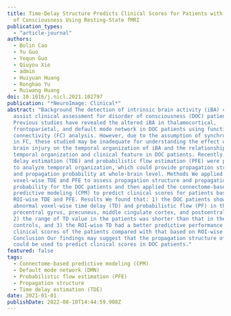 ```yaml
---
title: Time-Delay Structure Predicts Clinical Scores for Patients with Disorders
  of Consciousness Using Resting-State fMRI
publication_types:
  - "article-journal"
authors:
  - Bolin Cao
  - Yu Guo
  - Yequn Guo
  - Qiuyou Xie
  - admin
  - Huiyuan Huang
  - Ronghao Yu
  - Ruiwang Huang
doi: 10.1016/j.nicl.2021.102797
publication: "*NeuroImage: Clinical*"
abstract: "Background The detection of intrinsic brain activity (iBA) could
  assist clinical assessment for disorder of consciousness (DOC) patients.
  Previous studies have revealed the altered iBA in thalamocortical,
  frontoparietal, and default mode network in DOC patients using functional
  connectivity (FC) analysis. However, due to the assumption of synchronized iBA
  in FC, these studied may be inadequate for understanding the effect of severe
  brain injury on the temporal organization of iBA and the relationship between
  temporal organization and clinical feature in DOC patients. Recently, the time
  delay estimation (TDE) and probabilistic flow estimation (PFE) were proposed
  to analyze temporal organization, which could provide propagation structure
  and propagation probability at whole-brain level. Methods We applied
  voxel-wise TDE and PFE to assess propagation structure and propagation
  probability for the DOC patients and then applied the connectome-based
  predictive modeling (CPM) to predict clinical scores for patients based on the
  ROI-wise TDE and PFE. Results We found that: 1) the DOC patients showed
  abnormal voxel-wise time delay (TD) and probabilistic flow (PF) in the
  precentral gyrus, precuneus, middle cingulate cortex, and postcentral gyrus,
  2) the range of TD value in the patients was shorter than that in the
  controls, and 3) the ROI-wise TD had a better predictive performance for
  clinical scores of the patients compared with that based on ROI-wise PF.
  Conclusion Our findings may suggest that the propagation structure of iBA
  could be used to predict clinical scores in DOC patients."
featured: false
tags:
  - Connectome-based predictive modeling (CPM)
  - Default mode network (DMN)
  - Probabilistic flow estimation (PFE)
  - Propagation structure
  - Time delay estimation (TDE)
date: 2021-01-01
publishDate: 2022-08-10T14:44:59.908Z
---
```

